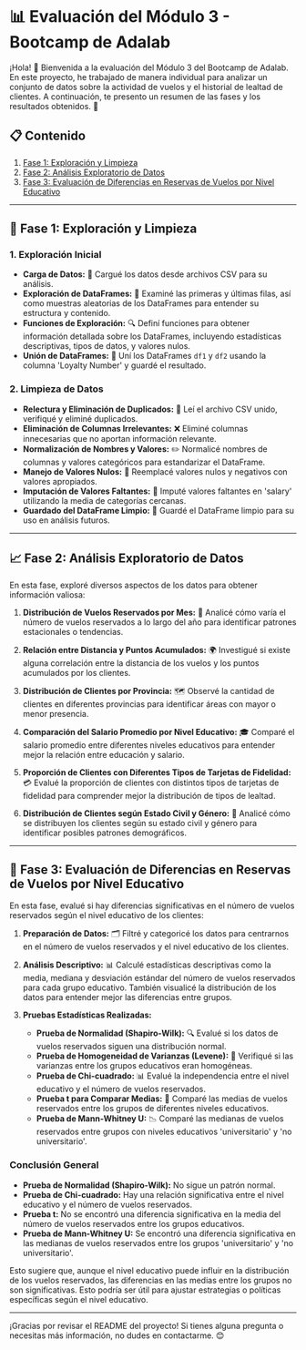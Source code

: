 # 📊 Evaluación del Módulo 3 - Bootcamp de Adalab

¡Hola! 👋 Bienvenida a la evaluación del Módulo 3 del Bootcamp de Adalab. En este proyecto, he trabajado de manera individual para analizar un conjunto de datos sobre la actividad de vuelos y el historial de lealtad de clientes. A continuación, te presento un resumen de las fases y los resultados obtenidos. 🚀

## 📋 Contenido

1. [Fase 1: Exploración y Limpieza](#fase-1-exploración-y-limpieza)
2. [Fase 2: Análisis Exploratorio de Datos](#fase-2-análisis-exploratorio-de-datos)
3. [Fase 3: Evaluación de Diferencias en Reservas de Vuelos por Nivel Educativo](#fase-3-evaluación-de-diferencias-en-reservas-de-vuelos-por-nivel-educativo)

---

## 🧹 Fase 1: Exploración y Limpieza

### 1. Exploración Inicial

- **Carga de Datos:** 📂 Cargué los datos desde archivos CSV para su análisis.
- **Exploración de DataFrames:** 👀 Examiné las primeras y últimas filas, así como muestras aleatorias de los DataFrames para entender su estructura y contenido.
- **Funciones de Exploración:** 🔍 Definí funciones para obtener información detallada sobre los DataFrames, incluyendo estadísticas descriptivas, tipos de datos, y valores nulos.
- **Unión de DataFrames:** 🔗 Uní los DataFrames `df1` y `df2` usando la columna 'Loyalty Number' y guardé el resultado.

### 2. Limpieza de Datos

- **Relectura y Eliminación de Duplicados:** 🔄 Leí el archivo CSV unido, verifiqué y eliminé duplicados.
- **Eliminación de Columnas Irrelevantes:** ❌ Eliminé columnas innecesarias que no aportan información relevante.
- **Normalización de Nombres y Valores:** ✏️ Normalicé nombres de columnas y valores categóricos para estandarizar el DataFrame.
- **Manejo de Valores Nulos:** 🚫 Reemplacé valores nulos y negativos con valores apropiados.
- **Imputación de Valores Faltantes:** 🧮 Imputé valores faltantes en 'salary' utilizando la media de categorías cercanas.
- **Guardado del DataFrame Limpio:** 💾 Guardé el DataFrame limpio para su uso en análisis futuros.

---

## 📈 Fase 2: Análisis Exploratorio de Datos

En esta fase, exploré diversos aspectos de los datos para obtener información valiosa:

1. **Distribución de Vuelos Reservados por Mes:** 📅 Analicé cómo varía el número de vuelos reservados a lo largo del año para identificar patrones estacionales o tendencias.

2. **Relación entre Distancia y Puntos Acumulados:** 🌍 Investigué si existe alguna correlación entre la distancia de los vuelos y los puntos acumulados por los clientes.

3. **Distribución de Clientes por Provincia:** 🗺️ Observé la cantidad de clientes en diferentes provincias para identificar áreas con mayor o menor presencia.

4. **Comparación del Salario Promedio por Nivel Educativo:** 🎓 Comparé el salario promedio entre diferentes niveles educativos para entender mejor la relación entre educación y salario.

5. **Proporción de Clientes con Diferentes Tipos de Tarjetas de Fidelidad:** 💳 Evalué la proporción de clientes con distintos tipos de tarjetas de fidelidad para comprender mejor la distribución de tipos de lealtad.

6. **Distribución de Clientes según Estado Civil y Género:** 👥 Analicé cómo se distribuyen los clientes según su estado civil y género para identificar posibles patrones demográficos.

---

## 🧪 Fase 3: Evaluación de Diferencias en Reservas de Vuelos por Nivel Educativo

En esta fase, evalué si hay diferencias significativas en el número de vuelos reservados según el nivel educativo de los clientes:

1. **Preparación de Datos:** 🗂️ Filtré y categoricé los datos para centrarnos en el número de vuelos reservados y el nivel educativo de los clientes.

2. **Análisis Descriptivo:** 📊 Calculé estadísticas descriptivas como la media, mediana y desviación estándar del número de vuelos reservados para cada grupo educativo. También visualicé la distribución de los datos para entender mejor las diferencias entre grupos.

3. **Pruebas Estadísticas Realizadas:**
   - **Prueba de Normalidad (Shapiro-Wilk):** 🔍 Evalué si los datos de vuelos reservados siguen una distribución normal.
   - **Prueba de Homogeneidad de Varianzas (Levene):** 📏 Verifiqué si las varianzas entre los grupos educativos eran homogéneas.
   - **Prueba de Chi-cuadrado:** 📊 Evalué la independencia entre el nivel educativo y el número de vuelos reservados.
   - **Prueba t para Comparar Medias:** 🧮 Comparé las medias de vuelos reservados entre los grupos de diferentes niveles educativos.
   - **Prueba de Mann-Whitney U:** 📉 Comparé las medianas de vuelos reservados entre grupos con niveles educativos 'universitario' y 'no universitario'.

### Conclusión General
- **Prueba de Normalidad (Shapiro-Wilk):** No sigue un patrón normal.
- **Prueba de Chi-cuadrado:** Hay una relación significativa entre el nivel educativo y el número de vuelos reservados.
- **Prueba t:** No se encontró una diferencia significativa en la media del número de vuelos reservados entre los grupos educativos.
- **Prueba de Mann-Whitney U:** Se encontró una diferencia significativa en las medianas de vuelos reservados entre los grupos 'universitario' y 'no universitario'.

Esto sugiere que, aunque el nivel educativo puede influir en la distribución de los vuelos reservados, las diferencias en las medias entre los grupos no son significativas. Esto podría ser útil para ajustar estrategias o políticas específicas según el nivel educativo.

---

¡Gracias por revisar el README del proyecto! Si tienes alguna pregunta o necesitas más información, no dudes en contactarme. 😊


